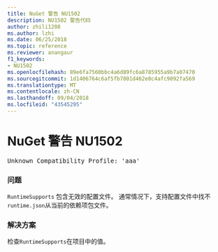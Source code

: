 ```yaml
---
title: NuGet 警告 NU1502
description: NU1502 警告代码
author: zhili1208
ms.author: lzhi
ms.date: 06/25/2018
ms.topic: reference
ms.reviewer: anangaur
f1_keywords:
- NU1502
ms.openlocfilehash: 89e6fa7560bbc4a6d89fc6a8785955a9b7a07470
ms.sourcegitcommit: 1d1406764c6af5fb7801d462e0c4afc9092fa569
ms.translationtype: MT
ms.contentlocale: zh-CN
ms.lasthandoff: 09/04/2018
ms.locfileid: "43545295"
---
```

# <a name="nuget-warning-nu1502"></a>NuGet 警告 NU1502

<pre>Unknown Compatibility Profile: 'aaa'</pre>

### <a name="issue"></a>问题
`RuntimeSupports` 包含无效的配置文件。 通常情况下，支持配置文件中找不`runtime.json`从当前的依赖项包文件。

### <a name="solution"></a>解决方案
检查`RuntimeSupports`在项目中的值。